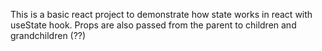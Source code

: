 This is a basic react project to demonstrate how state works in react with useState hook. Props are also passed from the parent to children and grandchildren (??)
